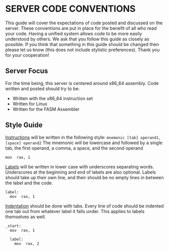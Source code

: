 # SERVER CODE CONVENTIONS

This guide will cover the expectations of code posted and discussed on the server. These conventions are put in place for the benefit of all who read your code. Having a unified system allows code to be more easily understood by others. We ask that you follow this guide as closely as possible. If you think that something in this guide should be changed then please let us know (this does not include stylistic preferences). Thank you for your cooperation!

Server Focus
------------

For the time being, this server is centered around x86_64 assembly. Code written and posted should try to be:
- Written with the x86_64 instruction set
- Written for Linux
- Written for the FASM Assembler

Style Guide
-----------



<ins>Instructions</ins> will be written in the following style: `mnemonic [tab] operand1, [space] operand2`
The mnemonic will be lowercase and followed by a single tab, the first operand, a comma, a space, and the second operand

```assembly
mov  rax, 1
```

<ins>Labels</ins> will be written in lower case with underscores separating words. Underscores at the beginning and end of labels are also optional. Labels should take up their own line, and their should be no empty lines in between the label and the code.

```assembly
label:
  mov  rax, 1
```

<ins>Indentation</ins> should be done with tabs. Every line of code should be indented one tab out from whatever label it falls under. This applies to labels themselves as well.

```assembly
_start:
  mov  rax, 1

  label:
    mov  rax, 2
```
